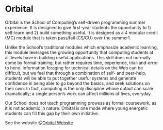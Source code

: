 Orbital
=============================================

Orbital is the School of Computing’s self-driven programming summer experience.  It is  designed to give first-year students the opportunity to 1) self-learn and 2) build something useful.  It is designed as a 4 modular credit (MC) module that is taken pass/fail (CS/CU) over the summer1.

Unlike the School’s traditional modules which emphasize academic learning, this module leverages the growing opportunity that computing students at all levels have in building useful applications.  This skill does not normally come by formal training, but rather requires time, experience, trial-and-error to hone.  Information foraging for technical details on the Web can be difficult, but we feel that through a combination of self- and peer-help, students will be able to put together useful systems and generate confidence in being able to go beyond the basics, and seek solutions on their own.  In fact, computing is the only discipline whose output can scale dramatically; a single person’s work can affect millions of lives, everyday.

Our School does not teach programming prowess as formal coursework, as it is not academic in nature.  Orbital is one mode where young energetic students can fill this gap by their own initiative.

See the website @[Orbital Website](http://orbital.comp.nus.edu.sg/)
